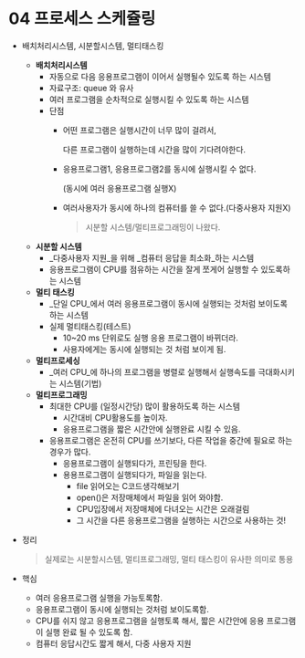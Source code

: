 # 04 프로세스 스케쥴링

* 배치처리시스템, 시분할시스템, 멀티태스킹
  * **배치처리시스템**
    * 자동으로 다음 응용프로그램이 이어서 실행될수 있도록 하는 시스템
    * 자료구조: queue 와 유사
    * 여러 프로그램을 순차적으로 실행시킬 수 있도록 하는 시스템
    * 단점
      * 어떤 프로그램은 실행시간이 너무 많이 걸려서,  

        다른 프로그램이 실행하는데 시간을 많이 기다려야한다.

      * 응용프로그램1, 응용프로그램2를 동시에 실행시킬 수 없다.  

        \(동시에 여러 응용프로그램 실행X\)

      * 여러사용자가 동시에 하나의 컴퓨터를 쓸 수 없다.\(다중사용자 지원X\)

        > 시분할 시스템/멀티프로그래밍이 나왔다.
  * **시분할 시스템**
    * _다중사용자 지원_을 위해 _컴퓨터 응답을 최소화_하는 시스템
    * 응용프로그램이 CPU를 점유하는 시간을 잘게 쪼게어 실행할 수 있도록하는 시스템
  * **멀티 태스킹**
    * _단일 CPU_에서 여러 응용프로그램이 동시에 실행되는 것처럼 보이도록 하는 시스템 
    * 실제 멀티태스킹\(테스트\)
      * 10~20 ms 단위로도 실행 응용 프로그램이 바뀌더라.
      * 사용자에게는 동시에 실행되는 것 처럼 보이게 됨.
  * **멀티프로세싱**
    * _여러 CPU_에 하나의 프로그램을 병렬로 실행해서 실행속도를 극대화시키는 시스템\(기법\)
  * **멀티프로그래밍**
    * 최대한 CPU를 \(일정시간당\) 많이 활용하도록 하는 시스템
      * 시간대비 CPU활용도를 높이자.
      * 응용프로그램을 짧은 시간안에 실행완료 시킬 수 있음.
    * 응용프로그램은 온전히 CPU를 쓰기보다, 다른 작업을 중간에 필요로 하는 경우가 많다.
      * 응용프로그램이 실행되다가, 프린팅을 한다.
      * 용용프로그램이 실행되다가, 파일을 읽는다.
        * file 읽어오는 C코드생각해보기
        * open\(\)은 저장매체에서 파일을 읽어 와야함. 
        * CPU입장에서 저장매체에 다녀오는 시간은 오래걸림
        * 그 시간을 다른 응용프로그램을 실행하는 시간으로 사용하는 것!
* 정리

  > 실제로는 시분할시스템, 멀티프로그래밍, 멀티 태스킹이 유사한 의미로 통용

* 핵심
  * 여러 응용프로그램 실행을 가능토록함.
  * 응용프로그램이 동시에 실행되는 것처럼 보이도록함.
  * CPU를 쉬지 않고 응용프로그램을 실행토록 해서, 짧은 시간안에 응용 프로그램이 실행 완료 될 수 있도록 함.
  * 컴퓨터 응답시간도 짧게 해서, 다중 사용자 지원

